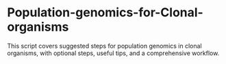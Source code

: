 # Population-genomics-for-Clonal-organisms
 This script covers suggested steps for population genomics in clonal organisms, with optional steps, useful tips, and a comprehensive workflow.
